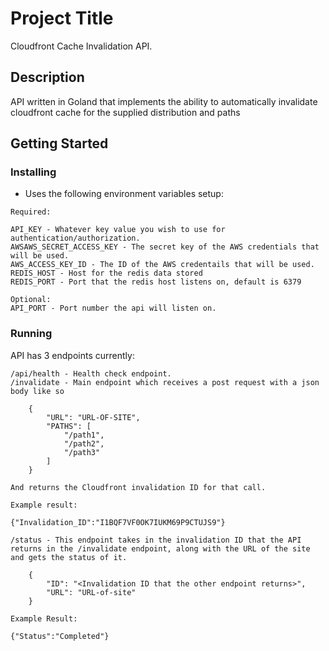 # Project Title

Cloudfront Cache Invalidation API.

## Description

API written in Goland that implements the ability to automatically invalidate cloudfront cache for the supplied distribution and paths

## Getting Started

### Installing

* Uses the following environment variables setup:
```
Required:

API_KEY - Whatever key value you wish to use for authentication/authorization.
AWSAWS_SECRET_ACCESS_KEY - The secret key of the AWS credentials that will be used.
AWS_ACCESS_KEY_ID - The ID of the AWS credentails that will be used.
REDIS_HOST - Host for the redis data stored
REDIS_PORT - Port that the redis host listens on, default is 6379

Optional:
API_PORT - Port number the api will listen on.
```

### Running

API has 3 endpoints currently:

```
/api/health - Health check endpoint.
/invalidate - Main endpoint which receives a post request with a json body like so

    {
        "URL": "URL-OF-SITE",
        "PATHS": [
            "/path1",
            "/path2",
            "/path3"
        ]
    }

And returns the Cloudfront invalidation ID for that call.

Example result:

{"Invalidation_ID":"I1BQF7VF0OK7IUKM69P9CTUJS9"}

/status - This endpoint takes in the invalidation ID that the API returns in the /invalidate endpoint, along with the URL of the site and gets the status of it.

    {
        "ID": "<Invalidation ID that the other endpoint returns>",
        "URL": "URL-of-site"
    }

Example Result:

{"Status":"Completed"}

```

